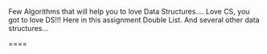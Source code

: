 Few Algorithms that will help you to love Data Structures.... Love CS, you got to love DS!!!
Here in this assignment Double List.
And several other data structures...

====
